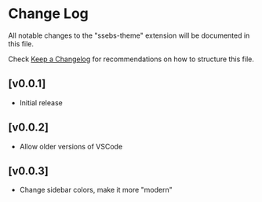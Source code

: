 # Change Log

All notable changes to the "ssebs-theme" extension will be documented in this file.

Check [Keep a Changelog](http://keepachangelog.com/) for recommendations on how to structure this file.

## [v0.0.1]
- Initial release
## [v0.0.2]
- Allow older versions of VSCode
## [v0.0.3]
- Change sidebar colors, make it more "modern"

